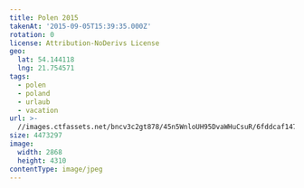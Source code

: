```yaml
---
title: Polen 2015
takenAt: '2015-09-05T15:39:35.000Z'
rotation: 0
license: Attribution-NoDerivs License
geo:
  lat: 54.144118
  lng: 21.754571
tags:
  - polen
  - poland
  - urlaub
  - vacation
url: >-
  //images.ctfassets.net/bncv3c2gt878/45n5WnloUH95DvaWHuCsuR/6fddcaf147adddc4838a4ca6e56c0a47/polen-2015_25656925790_o
size: 4473297
image:
  width: 2868
  height: 4310
contentType: image/jpeg
---
```


